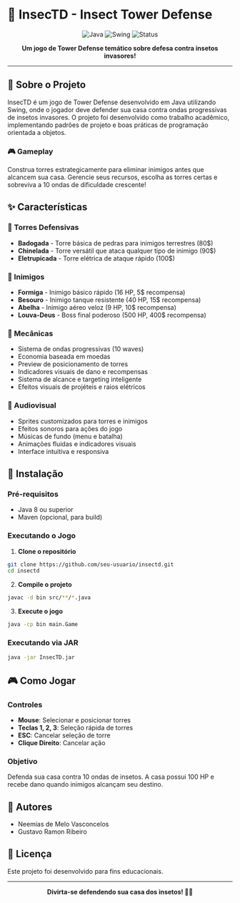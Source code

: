 # 🐛 InsecTD - Insect Tower Defense

<div align="center">

![Java](https://img.shields.io/badge/Java-8+-orange?style=for-the-badge&logo=java)
![Swing](https://img.shields.io/badge/Swing-GUI-blue?style=for-the-badge)
![Status](https://img.shields.io/badge/Status-Concluído-success?style=for-the-badge)

**Um jogo de Tower Defense temático sobre defesa contra insetos invasores!**

</div>

---

## 📖 Sobre o Projeto

InsecTD é um jogo de Tower Defense desenvolvido em Java utilizando Swing, onde o jogador deve defender sua casa contra ondas progressivas de insetos invasores. O projeto foi desenvolvido como trabalho acadêmico, implementando padrões de projeto e boas práticas de programação orientada a objetos.

### 🎮 Gameplay

Construa torres estrategicamente para eliminar inimigos antes que alcancem sua casa. Gerencie seus recursos, escolha as torres certas e sobreviva a 10 ondas de dificuldade crescente!

## ✨ Características

### 🏰 Torres Defensivas
- **Badogada** - Torre básica de pedras para inimigos terrestres (80$)
- **Chinelada** - Torre versátil que ataca qualquer tipo de inimigo (90$)
- **Eletrupicada** - Torre elétrica de ataque rápido (100$)

### 🐜 Inimigos
- **Formiga** - Inimigo básico rápido (16 HP, 5$ recompensa)
- **Besouro** - Inimigo tanque resistente (40 HP, 15$ recompensa)
- **Abelha** - Inimigo aéreo veloz (9 HP, 10$ recompensa)
- **Louva-Deus** - Boss final poderoso (500 HP, 400$ recompensa)

### 🎯 Mecânicas
- Sistema de ondas progressivas (10 waves)
- Economia baseada em moedas
- Preview de posicionamento de torres
- Indicadores visuais de dano e recompensas
- Sistema de alcance e targeting inteligente
- Efeitos visuais de projéteis e raios elétricos

### 🎵 Audiovisual
- Sprites customizados para torres e inimigos
- Efeitos sonoros para ações do jogo
- Músicas de fundo (menu e batalha)
- Animações fluidas e indicadores visuais
- Interface intuitiva e responsiva

## 🚀 Instalação

### Pré-requisitos
- Java 8 ou superior
- Maven (opcional, para build)

### Executando o Jogo

1. **Clone o repositório**
```bash
git clone https://github.com/seu-usuario/insectd.git
cd insectd
```

2. **Compile o projeto**
```bash
javac -d bin src/**/*.java
```

3. **Execute o jogo**
```bash
java -cp bin main.Game
```

### Executando via JAR
```bash
java -jar InsecTD.jar
```

## 🎮 Como Jogar

### Controles
- **Mouse**: Selecionar e posicionar torres
- **Teclas 1, 2, 3**: Seleção rápida de torres
- **ESC**: Cancelar seleção de torre
- **Clique Direito**: Cancelar ação

### Objetivo
Defenda sua casa contra 10 ondas de insetos. A casa possui 100 HP e recebe dano quando inimigos alcançam seu destino.

## 👥 Autores

- Neemias de Melo Vasconcelos
- Gustavo Ramon Ribeiro

## 📄 Licença

Este projeto foi desenvolvido para fins educacionais.

---

<div align="center">

**Divirta-se defendendo sua casa dos insetos! 🐜🏰**

</div>

